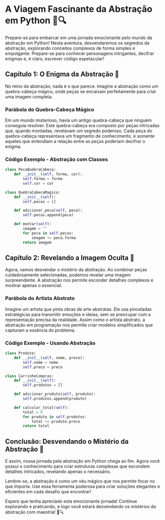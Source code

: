 # A Viagem Fascinante da Abstração em Python 🚀🔍

Prepare-se para embarcar em uma jornada emocionante pelo mundo da abstração em Python! Nesta aventura, desvendaremos os segredos da abstração, explorando conceitos complexos de forma simples e empolgante. Prepare-se para conhecer personagens intrigantes, decifrar enigmas e, é claro, escrever código espetacular!

## Capítulo 1: O Enigma da Abstração 🧩

No reino da abstração, nada é o que parece. Imagine a abstração como um quebra-cabeça mágico, onde peças se encaixam perfeitamente para criar uma imagem completa.

### Parábola do Quebra-Cabeça Mágico

Em um mundo misterioso, havia um antigo quebra-cabeça que ninguém conseguia resolver. Este quebra-cabeça era composto por peças intricadas que, quando montadas, revelavam um segredo poderoso.
Cada peça do quebra-cabeça representava um fragmento de conhecimento, e somente aqueles que entendiam a relação entre as peças poderiam decifrar o enigma.

### Código Exemplo - Abstração com Classes

```python
class PecaQuebraCabeca:
    def __init__(self, forma, cor):
        self.forma = forma
        self.cor = cor

class QuebraCabecaMagico:
    def __init__(self):
        self.pecas = []

    def adicionar_peca(self, peca):
        self.pecas.append(peca)

    def montar(self):
        imagem = ""
        for peca in self.pecas:
            imagem += peca.forma
        return imagem
```

## Capítulo 2: Revelando a Imagem Oculta 🎨

Agora, vamos desvendar o mistério da abstração. Ao combinar peças cuidadosamente selecionadas, podemos revelar uma imagem surpreendente. A abstração nos permite esconder detalhes complexos e mostrar apenas o essencial.

### Parábola do Artista Abstrato

Imagine um artista que pinta obras de arte abstratas. Ele usa pinceladas estratégicas para transmitir emoções e ideias, sem se preocupar com a representação precisa da realidade.
Assim como o artista abstrato, a abstração em programação nos permite criar modelos simplificados que capturam a essência do problema.

### Código Exemplo - Usando Abstração

```python
class Produto:
    def __init__(self, nome, preco):
        self.nome = nome
        self.preco = preco

class CarrinhoCompras:
    def __init__(self):
        self.produtos = []

    def adicionar_produto(self, produto):
        self.produtos.append(produto)

    def calcular_total(self):
        total = 0
        for produto in self.produtos:
            total += produto.preco
        return total
```

## Conclusão: Desvendando o Mistério da Abstração 🌌

E assim, nossa jornada pela abstração em Python chega ao fim. Agora você possui o conhecimento para criar estruturas complexas que escondem detalhes intricados, revelando apenas o necessário.

Lembre-se, a abstração é como um véu mágico que nos permite focar no que importa. Use essa ferramenta poderosa para criar soluções elegantes e eficientes em cada desafio que encontrar!

Espero que tenha apreciado esta emocionante jornada! Continue explorando e praticando, e logo você estará desvendando os mistérios da abstração com maestria! 🚀🔍

